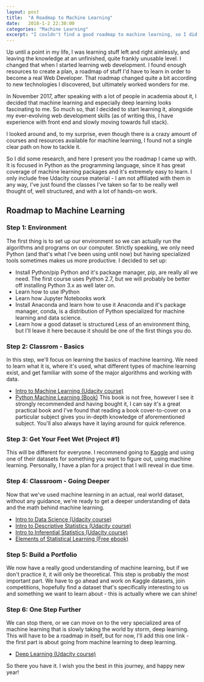 ```yaml
---
layout: post
title:  "A Roadmap to Machine Learning"
date:   2018-1-2 22:30:00
categories: "Machine Learning"
excerpt: "I couldn't find a good roadmap to machine learning, so I did some research and created my own."
---
```


Up until a point in my life, I was learning stuff left and right aimlessly, and leaving the knowledge at an unfinished, quite frankly unusable level.
I changed that when I started learning web development. I found enough resources to create a plan, a roadmap of stuff I'd have to learn in order to become a real Web Developer.
That roadmap changed quite a bit according to new technologies I discovered, but ultimately worked wonders for me.

In November 2017, after speaking with a lot of people in academia about it, I decided that machine learning and especially deep learning looks fascinating to me. So much so, that I decided to start learning it, alongside my ever-evolving web development skills (as of writing this, I have experience with front end and slowly moving towards full stack).

I looked around and, to my surprise, even though there is a crazy amount of courses and resources available for machine learning, I found not a single clear path on how to tackle it.

So I did some research, and here I present you the roadmap I came up with. It is focused in Python as the programming language, since it has great coverage of machine learning packages and it's extremely easy to learn. I only include free Udacity course material - I am not affiliated with them in any way, I've just found the classes I've taken so far to be really well thought of, well structured, and with a lot of hands-on work.

## Roadmap to Machine Learning

### Step 1: Environment

The first thing is to set up our environment so we can actually run the algorithms and programs on our computer. Strictly speaking, we only need Python (and that's what I've been using until now) but having specialized tools sometimes makes us more productive. I decided to set up:

* Install Python/pip
    Python and it's package manager, pip, are really all we need. The first course uses Python 2.7, but we will probably be better off installing Python 3.x as well later on.
* Learn how to use IPython
* Learn how Jupyter Notebooks work
* Install Anaconda and learn how to use it
    Anaconda and it's package manager, conda, is a distribution of Python specialized for machine learning and data science.
* Learn how a good dataset is structured
    Less of an environment thing, but I'll leave it here because it should be one of the first things you do.

### Step 2: Classrom - Basics

In this step, we'll focus on learning the basics of machine learning. We need to learn what it is, where it's used, what different types of machine learning exist, and get familiar with some of the major algorithms and working with data.

* [Intro to Machine Learning (Udacity course)](https://www.udacity.com/course/intro-to-machine-learning--ud120)
* [Python Machine Learning (Book)](https://www.amazon.com/Python-Machine-Learning-scikit-learn-TensorFlow/dp/1787125939)
    This book is not free, however I see it strongly recommended and having bought it, I can say it's a great practical book and I've found that reading a book cover-to-cover on a particular subject gives you in-depth knowledge of aforementioned subject. You'll also always have it laying around for quick reference.

### Step 3: Get Your Feet Wet (Project #1)

This will be different for everyone. I recommend going to [Kaggle](https://www.kaggle.com/) and using one of their datasets for something you want to figure out, using machine learning. Personally, I have a plan for a project that I will reveal in due time.

### Step 4: Classroom - Going Deeper

Now that we've used machine learning in an actual, real world dataset, without any guidance, we're ready to get a deeper understanding of data and the math behind machine learning.

* [Intro to Data Science (Udacity course)](https://www.udacity.com/course/intro-to-data-science--ud359)
* [Intro to Descriptive Statistics (Udacity course)](https://www.udacity.com/course/intro-to-descriptive-statistics--ud827)
* [Intro to Inferential Statistics (Udacity course)](https://www.udacity.com/course/intro-to-inferential-statistics--ud201)
* [Elements of Statistical Learning (Free ebook)](https://web.stanford.edu/~hastie/Papers/ESLII.pdf)

### Step 5: Build a Portfolio

We now have a really good understanding of machine learning, but if we don't practice it, it will only be theoretical. This step is probably the most important part. We have to go ahead and work on Kaggle datasets, join competitions, hopefully find a dataset that's specifically interesting to us and something we want to learn about - this is actually where we can shine!

### Step 6: One Step Further

We can stop there, or we can move on to the very specialized area of machine learning that is slowly taking the world by storm, deep learning. This will have to be a roadmap in itself, but for now, I'll add this one link - the first part is about going from machine learning to deep learning.

* [Deep Learning (Udacity course)](https://www.udacity.com/course/deep-learning--ud730)

So there you have it. I wish you the best in this journey, and happy new year!
